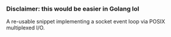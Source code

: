 ### Disclaimer: this would be easier in Golang lol
A re-usable snippet implementing a socket event loop via POSIX multiplexed I/O.
